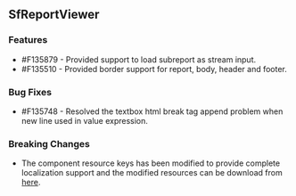 ## SfReportViewer

### Features

* \#F135879 - Provided support to load subreport as stream input.
* \#F135510 - Provided border support for report, body, header and footer.

### Bug Fixes

* \#F135748 - Resolved the textbox html break tag append problem when new line used in value expression.

### Breaking Changes

* The component resource keys has been modified to provide complete localization support and the modified resources can be download from [here](http://www.syncfusion.com/downloads/support/directtrac/general/ze/SfReportViewer_ResourceDocument-161559477.zip).